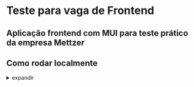 # Teste para vaga de Frontend

## Aplicação frontend com MUI para teste prático da empresa Mettzer

## Como rodar localmente
<details>
  <summary>expandir</summary>
  Para rodar o projeto, siga estas etapas:

  - Clone o repositório

  ```bash
    $ git clone git@github.com:fernandosenacruz/desafio-mettzer-frontend.git
  ```

  - Entre na pasta

  ```bash
    $ cd mettzer-front
  ```

  - Instale as dependencias

  ```
    $ npm install
  ```

  - Inicie a aplicação

  ```
    $ npm start
  ```
  
  - Testes

  ```
    $ npm test
  ```
</details>
